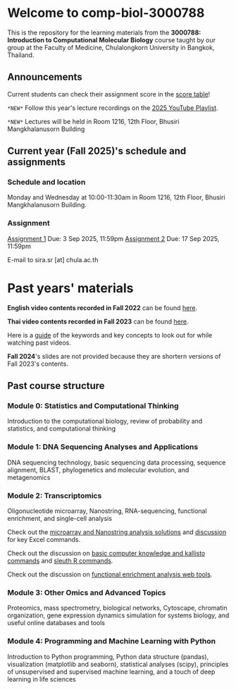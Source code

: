 # Welcome to comp-biol-3000788
This is the repository for the learning materials from the **3000788: Introduction to Computational Molecular Biology** course taught by our group at the Faculty of Medicine, Chulalongkorn University in Bangkok, Thailand.

## Announcements
Current students can check their assignment score in the [score table](https://github.com/cmb-chula/comp-biol-3000788/blob/main/PS_scores.md)!

`*NEW*` Follow this year's lecture recordings on the [2025 YouTube Playlist](https://www.youtube.com/playlist?list=PLJIJClalm2xP7T1e8uFOoNCewdHCrCmTT).

`*NEW*` Lectures will be held in Room 1216, 12th Floor, Bhusiri Mangkhalanusorn Building

## Current year (Fall 2025)'s schedule and assignments
### Schedule and location
Monday and Wednesday at 10:00-11:30am in Room 1216, 12th Floor, Bhusiri Mangkhalanusorn Building.

### Assignment
[Assignment 1](https://github.com/cmb-chula/comp-biol-3000788/blob/main/assignment/3000788_Fall2025_assignment1.pdf) Due: 3 Sep 2025, 11:59pm
[Assignment 2](https://github.com/cmb-chula/comp-biol-3000788/blob/main/assignment/3000788_Fall2025_assignment2.pdf) Due: 17 Sep 2025, 11:59pm

E-mail to sira.sr [at] chula.ac.th


# Past years' materials
**English video contents recorded in Fall 2022** can be found [here](https://github.com/cmb-chula/comp-biol-3000788/blob/main/EN_videos.md).

**Thai video contents recorded in Fall 2023** can be found [here](https://github.com/cmb-chula/comp-biol-3000788/blob/main/TH_videos.md).

Here is a [guide](https://github.com/cmb-chula/comp-biol-3000788/blob/main/Video_study_guide.xlsx) of the keywords and key concepts to look out for while watching past videos.

**Fall 2024**'s slides are not provided because they are shortern versions of Fall 2023's contents.

## Past course structure
### Module 0: Statistics and Computational Thinking
Introduction to the computational biology, review of probability and statistics, and computational thinking

### Module 1: DNA Sequencing Analyses and Applications
DNA sequencing technology, basic sequencing data processing, sequence alignment, BLAST, phylogenetics and molecular evolution, and metagenomics

### Module 2: Transcriptomics
Oligonucleotide microarray, Nanostring, RNA-sequencing, functional enrichment, and single-cell analysis

Check out the [microarray and Nanostring analysis solutions](https://github.com/cmb-chula/comp-biol-3000788/tree/main/demo) and [discussion](https://github.com/cmb-chula/comp-biol-3000788/discussions/12) for key Excel commands.

Check out the discussion on [basic computer knowledge and kallisto commands](https://github.com/cmb-chula/comp-biol-3000788/discussions/13) and [sleuth R commands](https://github.com/cmb-chula/comp-biol-3000788/discussions/14).

Check out the discussion on [functional enrichment analysis web tools](https://github.com/cmb-chula/comp-biol-3000788/discussions/16).

### Module 3: Other Omics and Advanced Topics
Proteomics, mass spectrometry, biological networks, Cytoscape, chromatin organization, gene expression dynamics simulation for systems biology, and useful online databases and tools 

### Module 4: Programming and Machine Learning with Python
Introduction to Python programming, Python data structure (pandas), visualization (matplotlib and seaborn), statistical analyses (scipy), principles of unsupervised and supervised machine learning, and a touch of deep learning in life sciences
